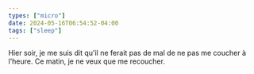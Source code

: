 ```yaml
---
types: ["micro"]
date: 2024-05-16T06:54:52-04:00
tags: ["sleep"]
---
```

Hier soir, je me suis dit qu'il ne ferait pas de mal de ne pas me coucher à l'heure. Ce matin, je ne veux que me recoucher.
